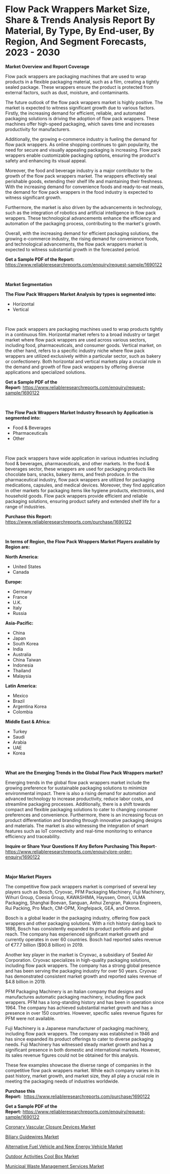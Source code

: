<p><h1>Flow Pack Wrappers Market Size, Share & Trends Analysis Report By Material, By Type, By End-user, By Region, And Segment Forecasts, 2023 - 2030</h1></p><p><strong>Market Overview and Report Coverage</strong></p>
<p><p>Flow pack wrappers are packaging machines that are used to wrap products in a flexible packaging material, such as a film, creating a tightly sealed package. These wrappers ensure the product is protected from external factors, such as dust, moisture, and contaminants.</p><p>The future outlook of the flow pack wrappers market is highly positive. The market is expected to witness significant growth due to various factors. Firstly, the increasing demand for efficient, reliable, and automated packaging solutions is driving the adoption of flow pack wrappers. These machines offer high-speed packaging, which saves time and increases productivity for manufacturers.</p><p>Additionally, the growing e-commerce industry is fueling the demand for flow pack wrappers. As online shopping continues to gain popularity, the need for secure and visually appealing packaging is increasing. Flow pack wrappers enable customizable packaging options, ensuring the product's safety and enhancing its visual appeal.</p><p>Moreover, the food and beverage industry is a major contributor to the growth of the flow pack wrappers market. The wrappers effectively seal perishable goods, extending their shelf life and maintaining their freshness. With the increasing demand for convenience foods and ready-to-eat meals, the demand for flow pack wrappers in the food industry is expected to witness significant growth.</p><p>Furthermore, the market is also driven by the advancements in technology, such as the integration of robotics and artificial intelligence in flow pack wrappers. These technological advancements enhance the efficiency and automation of the packaging process, contributing to the market's growth.</p><p>Overall, with the increasing demand for efficient packaging solutions, the growing e-commerce industry, the rising demand for convenience foods, and technological advancements, the flow pack wrappers market is expected to witness substantial growth in the forecasted period.</p></p>
<p><strong>Get a Sample PDF of the Report:</strong> <a href="https://www.reliableresearchreports.com/enquiry/request-sample/1690122">https://www.reliableresearchreports.com/enquiry/request-sample/1690122</a></p>
<p>&nbsp;</p>
<p><strong>Market Segmentation</strong></p>
<p><strong>The Flow Pack Wrappers Market Analysis by types is segmented into:</strong></p>
<p><ul><li>Horizontal</li><li>Vertical</li></ul></p>
<p>&nbsp;</p>
<p><p>Flow pack wrappers are packaging machines used to wrap products tightly in a continuous film. Horizontal market refers to a broad industry or target market where flow pack wrappers are used across various sectors, including food, pharmaceuticals, and consumer goods. Vertical market, on the other hand, refers to a specific industry niche where flow pack wrappers are utilized exclusively within a particular sector, such as bakery or confectionery. Both horizontal and vertical markets play a crucial role in the demand and growth of flow pack wrappers by offering diverse applications and specialized solutions.</p></p>
<p><strong>Get a Sample PDF of the Report:</strong>&nbsp;<a href="https://www.reliableresearchreports.com/enquiry/request-sample/1690122">https://www.reliableresearchreports.com/enquiry/request-sample/1690122</a></p>
<p>&nbsp;</p>
<p><strong>The Flow Pack Wrappers Market Industry Research by Application is segmented into:</strong></p>
<p><ul><li>Food & Beverages</li><li>Pharmaceuticals</li><li>Other</li></ul></p>
<p>&nbsp;</p>
<p><p>Flow pack wrappers have wide application in various industries including food & beverages, pharmaceuticals, and other markets. In the food & beverages sector, these wrappers are used for packaging products like chocolate bars, snacks, bakery items, and fresh produce. In the pharmaceutical industry, flow pack wrappers are utilized for packaging medications, capsules, and medical devices. Moreover, they find application in other markets for packaging items like hygiene products, electronics, and household goods. Flow pack wrappers provide efficient and reliable packaging solutions, ensuring product safety and extended shelf life for a range of industries.</p></p>
<p><strong>Purchase this Report:</strong>&nbsp; <a href="https://www.reliableresearchreports.com/purchase/1690122">https://www.reliableresearchreports.com/purchase/1690122</a></p>
<p>&nbsp;</p>
<p><strong>In terms of Region, the Flow Pack Wrappers Market Players available by Region are:</strong></p>
<p>
    <p> <strong> North America: </strong>
        <ul>
            <li>United States</li>
            <li>Canada</li>
        </ul>
        </p> 
    <p> <strong> Europe: </strong>
        <ul>
            <li>Germany</li>
            <li>France</li>
            <li>U.K.</li>
            <li>Italy</li>
            <li>Russia</li>
        </ul>
        </p> 
    <p> <strong> Asia-Pacific: </strong>
        <ul>
            <li>China</li>
            <li>Japan</li>
            <li>South Korea</li>
            <li>India</li>
            <li>Australia</li>
            <li>China Taiwan</li>
            <li>Indonesia</li>
            <li>Thailand</li>
            <li>Malaysia</li>
        </ul>
        </p> 
    <p> <strong> Latin America: </strong>
        <ul>
            <li>Mexico</li>
            <li>Brazil</li>
            <li>Argentina Korea</li>
            <li>Colombia</li>
        </ul>
        </p> 
    <p> <strong> Middle East & Africa: </strong>
        <ul>
            <li>Turkey</li>
            <li>Saudi</li>
            <li>Arabia</li>
            <li>UAE</li>
            <li>Korea</li>
        </ul>
    </p>
    </p>
<p>&nbsp;</p>
<p><strong>What are the Emerging Trends in the Global Flow Pack Wrappers market?</strong></p>
<p><p>Emerging trends in the global flow pack wrappers market include the growing preference for sustainable packaging solutions to minimize environmental impact. There is also a rising demand for automation and advanced technology to increase productivity, reduce labor costs, and streamline packaging processes. Additionally, there is a shift towards compact and flexible packaging solutions to cater to changing consumer preferences and convenience. Furthermore, there is an increasing focus on product differentiation and branding through innovative packaging designs and materials. The market is also witnessing the integration of smart features such as IoT connectivity and real-time monitoring to enhance efficiency and traceability.</p></p>
<p><strong>Inquire or Share Your Questions If Any Before Purchasing This Report</strong>- <a href="https://www.reliableresearchreports.com/enquiry/pre-order-enquiry/1690122">https://www.reliableresearchreports.com/enquiry/pre-order-enquiry/1690122</a></p>
<p>&nbsp;</p>
<p><strong>Major Market Players</strong></p>
<p><p>The competitive flow pack wrappers market is comprised of several key players such as Bosch, Cryovac, PFM Packaging Machinery, Fuji Machinery, Wihuri Group, Coesia Group, KAWASHIMA, Hayssen, Omori, ULMA Packaging, Shanghai Boevan, Sanguan, Anhui Zengran, Pakona Engineers, Rui Packing, Pro Mach, CM-OPM, Xingfeipack, GEA, and Omron. </p><p>Bosch is a global leader in the packaging industry, offering flow pack wrappers and other packaging solutions. With a rich history dating back to 1886, Bosch has consistently expanded its product portfolio and global reach. The company has experienced significant market growth and currently operates in over 60 countries. Bosch had reported sales revenue of €77.7 billion ($90.8 billion) in 2019.</p><p>Another key player in the market is Cryovac, a subsidiary of Sealed Air Corporation. Cryovac specializes in high-quality packaging solutions, including flow pack wrappers. The company has a strong global presence and has been serving the packaging industry for over 50 years. Cryovac has demonstrated consistent market growth and reported sales revenue of $4.8 billion in 2019.</p><p>PFM Packaging Machinery is an Italian company that designs and manufactures automatic packaging machinery, including flow pack wrappers. PFM has a long-standing history and has been in operation since 1964. The company has achieved substantial market growth and has a presence in over 150 countries. However, specific sales revenue figures for PFM were not available.</p><p>Fuji Machinery is a Japanese manufacturer of packaging machinery, including flow pack wrappers. The company was established in 1946 and has since expanded its product offerings to cater to diverse packaging needs. Fuji Machinery has witnessed steady market growth and has a significant presence in both domestic and international markets. However, its sales revenue figures could not be obtained for this analysis.</p><p>These few examples showcase the diverse range of companies in the competitive flow pack wrappers market. While each company varies in its past history, market growth, and market size, they all play a crucial role in meeting the packaging needs of industries worldwide.</p></p>
<p><strong>Purchase this Report:</strong>&nbsp;&nbsp;<a href="https://www.reliableresearchreports.com/purchase/1690122">https://www.reliableresearchreports.com/purchase/1690122</a></p>
<p></p>
<p><strong>Get a Sample PDF of the Report:</strong>&nbsp;<a href="https://www.reliableresearchreports.com/enquiry/request-sample/1690122">https://www.reliableresearchreports.com/enquiry/request-sample/1690122</a></p>
<p><p><a href="https://medium.com/@jettiejohns/coronary-vascular-closure-devices-market-trends-forecast-and-competitive-analysis-to-2030-752eea3485c6">Coronary Vascular Closure Devices Market</a></p><p><a href="https://medium.com/@efrenmuller/decoding-biliary-guidewires-market-metrics-market-share-trends-and-growth-patterns-29765ad45c60">Biliary Guidewires Market</a></p><p><a href="https://www.linkedin.com/pulse/alternative-fuel-vehicle-new-energy-market-size-share-aic9c/">Alternative Fuel Vehicle and New Energy Vehicle Market</a></p><p><a href="https://www.linkedin.com/pulse/outdoor-activities-cool-box-market-size-2023-2030-fwure/">Outdoor Activities Cool Box Market</a></p><p><a href="https://www.linkedin.com/pulse/decoding-municipal-waste-management-services-market-deep-cvx5c/">Municipal Waste Management Services Market</a></p></p>